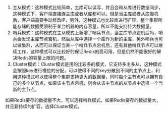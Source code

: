 1. 主从模式：这种模式比较简单，主库可以读写，并且会和从库进行数据同步，这种模式下，客户端直接连主库或者从库都可以。但是当主库或者从库宕机后，客户端需要手动修改IP，另外，这种模式也比较难进行扩容，整个集群所能存储的数据受限制于某台机器的内存容量，所以不能支持特大数据量。
2. 哨兵模式：这种模式在主从模式上新增了哨兵节点，当主库节点宕机后吗，哨兵会发现主库节点宕机，然后从库中选择一个库作为新的主库，另外哨兵也可以做集群，从而可以保证当某一个哨兵节点宕机后，还有其他哨兵节点可以继续工作，这种模式可以比较好的保证Redis的高可用，但是仍然不能很好的解决Redis的容量上限的问题。
3. Cluster模式：Cluster模式是用的比较多的模式，它支持多主多从，这种模式会按照key进行槽位的分配，可以使得不同的key分散到不同的主节点上，利用这种模式可以使得整个集群支持更大的数据量，同时每个主节点可以拥有自己的多个从节点，如果该主节点宕机，则会从该主节点的从节点中选择一个当新的主节点。

如果Redis要存的数据量不大，可以选择哨兵模式，如果Redis要存的数据量大，并且要持续的扩容，选择Cluster模式。

